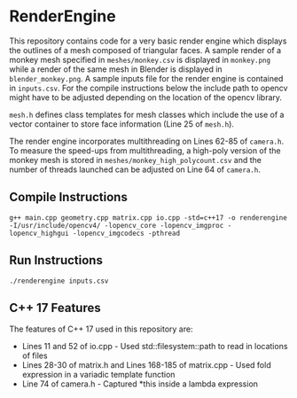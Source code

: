# RenderEngine
This repository contains code for a very basic render engine which displays the outlines of a mesh composed of triangular faces.  A sample render of a monkey mesh specified in `meshes/monkey.csv` is displayed in `monkey.png` while a render of the same mesh in Blender is displayed in `blender_monkey.png`.  A sample inputs file for the render engine is contained in `inputs.csv`.  For the compile instructions below the include path to opencv might have to be adjusted depending on the location of the opencv library.

`mesh.h` defines class templates for mesh classes which include the use of a vector container to store face information (Line 25 of `mesh.h`). 

The render engine incorporates multithreading on Lines 62-85 of `camera.h`.  To measure the speed-ups from multithreading, a high-poly version of the monkey mesh is stored in `meshes/monkey_high_polycount.csv` and the number of threads launched can be adjusted on Line 64 of `camera.h`.

## Compile Instructions
`g++ main.cpp geometry.cpp matrix.cpp io.cpp -std=c++17 -o renderengine -I/usr/include/opencv4/ -lopencv_core -lopencv_imgproc -lopencv_highgui -lopencv_imgcodecs -pthread`

## Run Instructions
`./renderengine inputs.csv`

## C++ 17 Features
The features of C++ 17 used in this repository are:
* Lines 11 and 52 of io.cpp - Used std::filesystem::path to read in locations of files
* Lines 28-30 of matrix.h and Lines 168-185 of matrix.cpp - Used fold expression in a variadic template function
* Line 74 of camera.h - Captured *this inside a lambda expression